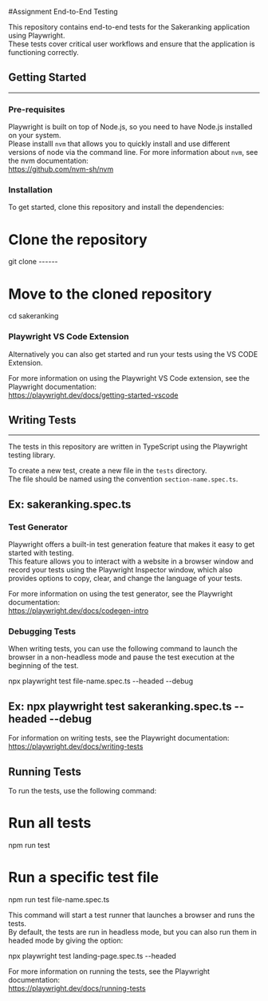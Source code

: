 
#Assignment End-to-End Testing

This repository contains end-to-end tests for the Sakeranking application using Playwright.<br>
These tests cover critical user workflows and ensure that the application is functioning correctly.

## Getting Started
---

### Pre-requisites

Playwright is built on top of Node.js, so you need to have Node.js installed on your system.<br>
Please installl `nvm` that allows you to quickly install and use different versions of node via the command line.
For more information about `nvm`, see the nvm documentation:<br>
https://github.com/nvm-sh/nvm

### Installation

To get started, clone this repository and install the dependencies:

# Clone the repository
git clone ------

# Move to the cloned repository
cd sakeranking 


### Playwright VS Code Extension

Alternatively you can also get started and run your tests using the VS CODE Extension.

For more information on using the Playwright VS Code extension, see the Playwright documentation:<br>
https://playwright.dev/docs/getting-started-vscode


## Writing Tests
---

The tests in this repository are written in TypeScript using the Playwright testing library.

To create a new test, create a new file in the `tests` directory. <br>
The file should be named using the convention `section-name.spec.ts`.
## Ex: sakeranking.spec.ts

### Test Generator

Playwright offers a built-in test generation feature that makes it easy to get started with testing.<br>
This feature allows you to interact with a website in a browser window and record your tests using the Playwright Inspector window, which also provides options to copy, clear, and change the language of your tests.

For more information on using the test generator, see the Playwright documentation:<br>
https://playwright.dev/docs/codegen-intro

### Debugging Tests

When writing tests, you can use the following command to launch the browser in a non-headless mode and pause the test execution at the beginning of the test.<br>


npx playwright test file-name.spec.ts --headed --debug
## Ex: npx playwright test sakeranking.spec.ts --headed --debug 



For information on writing tests, see the Playwright documentation:<br>
https://playwright.dev/docs/writing-tests

## Running Tests

To run the tests, use the following command:

# Run all tests
npm run test

# Run a specific test file
npm run test file-name.spec.ts


This command will start a test runner that launches a browser and runs the tests.<br>
By default, the tests are run in headless mode, but you can also run them in headed mode by giving the option:


npx playwright test landing-page.spec.ts --headed


For more information on running the tests, see the Playwright documentation:<br>
https://playwright.dev/docs/running-tests

